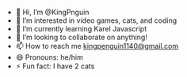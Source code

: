 - 👋 Hi, I’m @KingPnguin
- 👀 I’m interested in video games, cats, and coding
- 🌱 I’m currently learning Karel Javascript
- 💞️ I’m looking to collaborate on anything!
- 📫 How to reach me kingpenguin1140@gmail.com
- 😄 Pronouns: he/him
- ⚡ Fun fact: I have 2 cats
